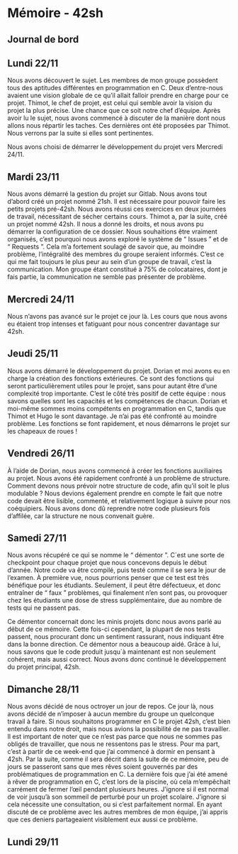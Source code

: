 # Mémoire - 42sh

## Journal de bord

## Lundi 22/11

Nous avons découvert le sujet. Les membres de mon groupe possèdent tous des aptitudes différentes en programmation en C. Deux d’entre-nous avaient une vision globale de ce qu’il allait falloir prendre en charge pour ce projet. Thimot, le chef de projet, est celui qui semble avoir la vision du projet la plus précise. Une chance que ce soit notre chef d’équipe.  Après avoir lu le sujet, nous avons commencé à discuter de la manière dont nous allons nous répartir les taches. Ces dernières ont été proposées par Thimot. Nous verrons par la suite si elles sont pertinentes.

Nous avons choisi de démarrer le développement du projet vers Mercredi 24/11. 



## Mardi 23/11

Nous avons démarré la gestion du projet sur Gitlab. Nous avons tout d’abord créé un projet nommé 21sh. Il est nécessaire pour pouvoir faire les petits projets pré-42sh. Nous avons réussi ces exercices en deux journées de travail, nécessitant de sécher certains cours. Thimot a, par la suite, créé un projet nommé 42sh. Il nous a donné les droits, et nous avons pu démarrer la configuration de ce dossier. Nous souhaitions être vraiment organisés, c’est pourquoi nous avons exploré le système de “ Issues ” et de “ Requests ”. Cela m’a fortement soulagé de savoir que, au moindre problème, l’intégralité des membres du groupe seraient informés. C’est ce qui me fait toujours le plus peur au sein d’un groupe de travail, c’est la communication. Mon groupe étant constitué à 75% de colocataires, dont je fais partie, la communication ne semble pas présenter de problème.



## Mercredi 24/11

Nous n’avons pas avancé sur le projet ce jour là. Les cours que nous avons eu étaient trop intenses et fatiguant pour nous concentrer davantage sur 42sh.



## Jeudi 25/11

Nous avons démarré le développement du projet. Dorian et moi avons eu en charge la création des fonctions extérieures. Ce sont des fonctions qui seront particulièrement utiles pour le projet, sans pour autant être d’une complexité trop importante. C’est le côté très positif de cette équipe : nous savons quelles sont les capacités et les compétences de chacun. Dorian et moi-même sommes moins compétents en programmation en C, tandis que Thimot et Hugo le sont davantage. Je n’ai pas été confronté au moindre problème. Les fonctions se font rapidement, et nous démarrons le projet sur les chapeaux de roues !



## Vendredi 26/11

À l’aide de Dorian, nous avons commencé à créer les fonctions auxiliaires au projet. Nous avons été rapidement confronté à un problème de structure. Comment devons nous prévoir notre structure de code, afin qu’il soit le plus modulable ? Nous devions également prendre en compte le fait que notre code devait être lisible, commenté, et relativement logique à suivre pour nos coéquipiers. Nous avons donc dû reprendre notre code plusieurs fois d’affilée, car la structure ne nous convenait guère. 



## Samedi 27/11

Nous avons récupéré ce qui se nomme le “ démentor ”. C´est une sorte de checkpoint pour chaque projet que nous concevons depuis le début d’année. Notre code va être compilé, puis testé comme il se sera le jour de l’examen. À première vue, nous pourrions penser que ce test est très bénéfique pour les étudiants. Seulement, il peut être défectueux, et donc entraîner de “ faux ” problèmes, qui finalement n’en sont pas, ou provoquer chez les étudiants une dose de stress supplémentaire, due au nombre de tests qui ne passent pas.

Ce démentor concernait donc les minis projets donc nous avons parlé au début de ce mémoire. Cette fois-ci cependant, la plupart de nos tests passent, nous procurant donc un sentiment rassurant, nous indiquant être dans la bonne direction. Ce démentor nous a beaucoup aidé. Grâce à lui, nous savons que le code produit jusqu`à maintenant est non seulement cohérent, mais aussi correct. Nous avons donc continué le développement du projet principal, 42sh.



## Dimanche 28/11

Nous avons décidé de nous octroyer un jour de repos. Ce jour là, nous avons décidé de n’imposer à aucun membre du groupe un quelconque travail à faire. Si nous souhaitons programmer en C le projet 42sh, c’est bien entendu dans notre droit, mais nous avions la possibilité de ne pas travailler. Il est important de noter que ce n’est pas parce que nous ne sommes pas obligés de travailler, que nous ne ressentons pas le stress. Pour ma part, c’est à partir de ce week-end que j’ai commencé à dormir en pensant à 42sh. Par la suite, comme il sera décrit dans la suite de ce mémoire, peu de jours se passeront sans que mes rêves soient gouvernés par des problématiques de programmation en C. La dernière fois que j’ai été amené à rêver de programmation en C, c’est lors de la piscine, où cela m’empêchait carrément de fermer l’œil pendant plusieurs heures. J’ignore si il est normal de voir jusqu’à son sommeil de perturbé  pour un projet scolaire. J’ignore si cela nécessite une consultation, ou si c’est parfaitement normal. En ayant discuté de ce problème avec les autres membres de mon équipe, j’ai appris que ces deniers partageaient visiblement eux aussi ce problème. 



## Lundi 29/11

